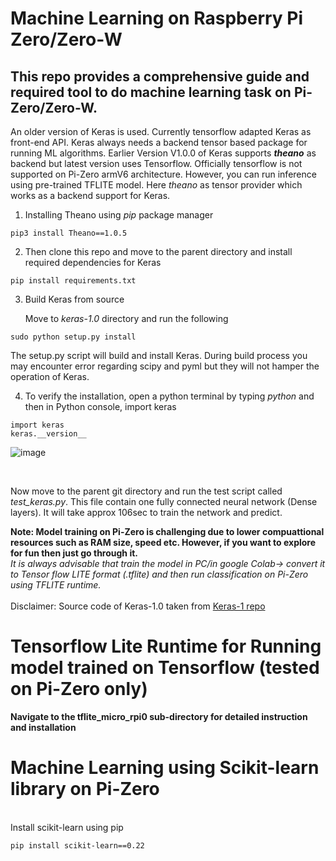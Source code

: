 # Machine Learning on Raspberry Pi Zero/Zero-W
## This repo provides a comprehensive guide and required tool to do machine learning task on Pi-Zero/Zero-W. <br>
An older version of Keras is used. Currently tensorflow adapted Keras as front-end API. 
Keras always needs a backend tensor based package for running ML algorithms. Earlier Version V1.0.0 of Keras supports 
***theano*** as backend but latest version uses Tensorflow. Officially tensorflow is not supported on Pi-Zero armV6 architecture. However, you can run inference using pre-trained TFLITE model. Here  *theano* as tensor provider which works as a backend support for Keras.<br>

1. Installing Theano using *pip* package manager<br>

```
pip3 install Theano==1.0.5
```
2. Then clone this repo and move to the parent directory and install required dependencies for Keras

```
pip install requirements.txt
```

3. Build Keras from source<br>

     Move to *keras-1.0* directory and run the following <br>

```
sudo python setup.py install
```
The setup.py script will build and install Keras. During build process you may encounter error regarding scipy and pyml but they will not hamper the operation of Keras.<br>

4. To verify the installation, open a python terminal by typing *python* and then in Python console, import keras <br>

```
import keras
keras.__version__
```
   ![image](https://github.com/charlie2951/mL_Rpi_ZeroW/assets/90516512/0982b6b8-0ade-4b60-b4ab-a6b24fe54be5)

   <br>

   Now move to the parent git directory and run the test script called *test_keras.py*. This file contain one fully connected neural network (Dense layers). It will take approx 106sec to train the network and predict. <br>

   **Note: Model training on Pi-Zero is challenging due to lower compuattional resources such as RAM size, speed etc. However, if you want to explore for fun then just go through it.** <br>
   *It is always advisable that train the model in PC/in google Colab-> convert it to Tensor flow LITE format (.tflite) and then run classification on Pi-Zero using TFLITE runtime.* 
 <br>  
Disclaimer: Source code of Keras-1.0 taken from [Keras-1 repo](https://github.com/keras-team/keras/tree/keras-1)
<br>
# Tensorflow Lite Runtime for Running model trained on Tensorflow (tested on Pi-Zero only) <br>

**Navigate to the tflite_micro_rpi0 sub-directory for detailed instruction and installation**
<br>

# Machine Learning using Scikit-learn library on Pi-Zero
<br>
Install scikit-learn using pip <br>

```
pip install scikit-learn==0.22
```
